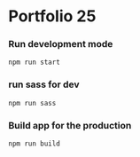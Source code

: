 # Portfolio 25
### Run development mode
````shell
npm run start
````

### run sass for dev
````shell
npm run sass
````

### Build app for the production
````shell
npm run build
````